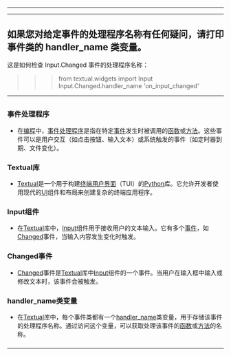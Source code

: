 # 
___
___
## 如果您对给定事件的处理程序名称有任何疑问，请打印事件类的 handler_name 类变量。

这是如何检查 Input.Changed 事件的处理程序名称：


>>> from textual.widgets import Input
>>> Input.Changed.handler_name
'on_input_changed'
___
## 
### 事件处理程序
- 在[编程](https://zh.wikipedia.org/wiki/编程)中，[事件处理程序](https://zh.wikipedia.org/wiki/事件处理程序)是指在特定[事件](https://zh.wikipedia.org/wiki/事件)发生时被调用的[函数](https://zh.wikipedia.org/wiki/函数)或[方法](https://zh.wikipedia.org/wiki/方法)。这些事件可以是用户交互（如点击按钮、输入文本）或系统触发的事件（如定时器到期、文件变化）。
### 


### Textual库
- [Textual](https://zh.wikipedia.org/wiki/Textual)是一个用于构建[终端用户界面](https://zh.wikipedia.org/wiki/终端用户界面)（TUI）的[Python](https://zh.wikipedia.org/wiki/Python)库。它允许开发者使用现代的[UI](https://zh.wikipedia.org/wiki/UI)组件和布局来创建复杂的终端应用程序。
### 


### Input组件
- 在[Textual](https://zh.wikipedia.org/wiki/Textual)库中，[Input](https://zh.wikipedia.org/wiki/Input)组件用于接收用户的文本输入。它有多个[事件](https://zh.wikipedia.org/wiki/事件)，如[Changed](https://zh.wikipedia.org/wiki/Changed)事件，当输入内容发生变化时触发。
### 


### Changed事件
- [Changed](https://zh.wikipedia.org/wiki/Changed)事件是[Textual](https://zh.wikipedia.org/wiki/Textual)库中[Input](https://zh.wikipedia.org/wiki/Input)组件的一个事件。当用户在输入框中输入或修改文本时，该事件会被触发。
### 


### handler_name类变量
- 在[Textual](https://zh.wikipedia.org/wiki/Textual)库中，每个事件类都有一个[handler_name](https://zh.wikipedia.org/wiki/handler_name)类变量，用于存储该事件的处理程序名称。通过访问这个变量，可以获取处理该事件的[函数](https://zh.wikipedia.org/wiki/函数)或[方法](https://zh.wikipedia.org/wiki/方法)的名称。
### 
___
